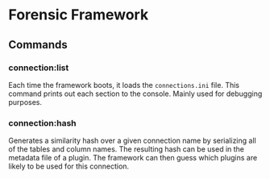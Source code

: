 # Forensic Framework

## Commands

### connection:list

Each time the framework boots, it loads the `connections.ini` file. This command prints out each section to the console. Mainly used for debugging purposes.

### connection:hash

Generates a similarity hash over a given connection name by serializing all of the tables and column names. The resulting hash can be used in the metadata file of a plugin. The framework can then guess which plugins are likely to be used for this connection.